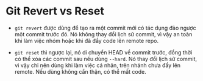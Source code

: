 # Git Revert vs Reset

- `git revert` được dùng để tạo ra một commit mới có tác dụng đảo ngược một commit trước đó. Nó không thay đổi lịch sử commit, vì vậy an toàn khi làm việc nhóm hoặc khi đã đẩy code lên remote repo.

- `git reset` thì ngược lại, nó di chuyển HEAD về commit trước, đồng thời có thể xóa các commit sau nếu dùng `--hard`. Nó thay đổi lịch sử commit, vì vậy chỉ nên dùng khi làm việc cá nhân, trên nhánh chưa đẩy lên remote. Nếu dùng không cẩn thận, có thể mất code.

